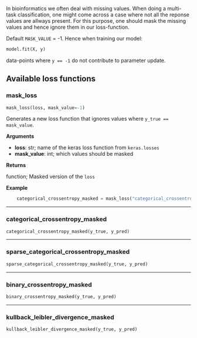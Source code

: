 In bioinformatics we often deal with missing values. When doing a multi-task classification, one might come across a case where not all the reponse values are allways present. For this purpose, one should mask the missing values and hence ignore them in our loss-function.

Default `MASK_VALUE` = -1. Hence when training our model:

```python
model.fit(X, y)
```

data-points where `y == -1` do not contribute to parameter update.


<!-- TODO - what numeber to take for regression -9999999999 ?  -->

## Available loss functions

### mask_loss


```python
mask_loss(loss, mask_value=-1)
```


Generates a new loss function that ignores values where `y_true == mask_value`.

__Arguments__

- __loss__: str; name of the keras loss function from `keras.losses`
- __mask_value__: int; which values should be masked

__Returns__

function; Masked version of the `loss`

__Example__

```python
	categorical_crossentropy_masked = mask_loss("categorical_crossentropy")
```

----

### categorical_crossentropy_masked


```python
categorical_crossentropy_masked(y_true, y_pred)
```

----

### sparse_categorical_crossentropy_masked


```python
sparse_categorical_crossentropy_masked(y_true, y_pred)
```

----

### binary_crossentropy_masked


```python
binary_crossentropy_masked(y_true, y_pred)
```

----

### kullback_leibler_divergence_masked


```python
kullback_leibler_divergence_masked(y_true, y_pred)
```

